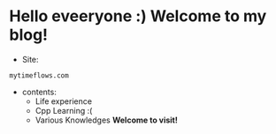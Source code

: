 # Hello eveeryone :) Welcome to my blog!
+ Site: 
```
mytimeflows.com
```
+ contents:
  + Life experience
  + Cpp Learning :(
  + Various Knowledges
**Welcome to visit!**
